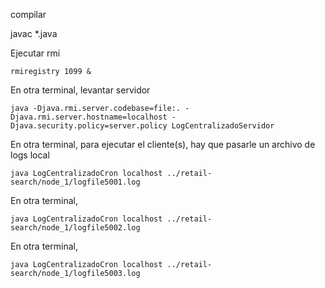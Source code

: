 compilar

javac \*.java

Ejecutar rmi

    rmiregistry 1099 &

En otra terminal, levantar servidor

    java -Djava.rmi.server.codebase=file:. -Djava.rmi.server.hostname=localhost -Djava.security.policy=server.policy LogCentralizadoServidor

En otra terminal, para ejecutar el cliente(s), hay que pasarle un archivo de logs local

    java LogCentralizadoCron localhost ../retail-search/node_1/logfile5001.log 


En otra terminal,

    java LogCentralizadoCron localhost ../retail-search/node_1/logfile5002.log 

En otra terminal,

    java LogCentralizadoCron localhost ../retail-search/node_1/logfile5003.log 

